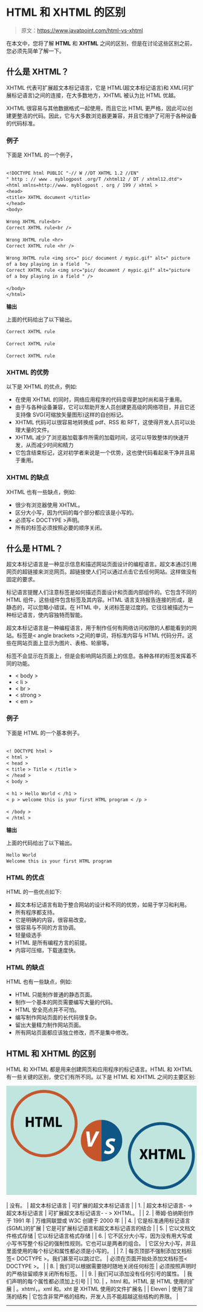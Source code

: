 # HTML 和 XHTML 的区别

> 原文：<https://www.javatpoint.com/html-vs-xhtml>

在本文中，您将了解 **HTML** 和 **XHTML** 之间的区别，但是在讨论这些区别之前，您必须先简单了解一下。

## 什么是 XHTML？

XHTML 代表可扩展超文本标记语言，它是 HTML(超文本标记语言)和 XML(可扩展标记语言)之间的连接，在大多数地方，XHTML 被认为比 HTML 优越。

XHTML 很容易与其他数据格式一起使用，而且它比 HTML 更严格，因此可以创建更整洁的代码。因此，它与大多数浏览器更兼容，并且它维护了可用于各种设备的代码标准。

### 例子

下面是 XHTML 的一个例子，

```

<!DOCTYPE html PUBLIC "-// W //DT XHTML 1.2 //EN"
" http : // www . myblogpost .org/T /xhtml12 / DT / xhtml12.dtd">
<html xmlns=http://www. myblogpost . org / 199 / xhtml >
<head>
<title> XHTML document </title>
</head>
<body>

Wrong XHTML rule<br>
Correct XHTML rule<br />

Wrong XHTML rule <hr>
Correct XHTML rule <hr />

Wrong XHTML rule <img src=" pic/ document / mypic.gif" alt=" picture of a boy playing in a field  ">
Correct XHTML rule <img src="pic/ document / mypic.gif" alt="picture of a boy playing in a field " />

</body>
</html>

```

**输出**

上面的代码给出了以下输出。

```
Correct XHTML rule 

Correct XHTML rule

Correct XHTML rule

```

### XHTML 的优势

以下是 XHTML 的优点，例如:

*   在使用 XHTML 的同时，网络应用程序的代码变得更加时尚和易于重用。
*   由于与各种设备兼容，它可以帮助开发人员创建更高级的网络项目，并且它还支持像 SVG(可缩放矢量图形)这样的自创标记。
*   XHTML 代码可以很容易地转换成 pdf、RSS 和 RFT，这使得开发人员可以处理大量的文件。
*   XHTML 减少了浏览器加载事件所需的加载时间，这可以导致整体的快速开发，从而减少时间和精力
*   它包含结束标记，这对初学者来说是一个优势，这也使代码看起来干净并且易于重用。

### XHTML 的缺点

XHTML 也有一些缺点，例如:

*   很少有浏览器使用 XHTML。
*   区分大小写，因为代码的每个部分都应该是小写的。
*   必须写< DOCTYPE >声明。
*   所有的标签必须按照必要的顺序关闭。

## 什么是 HTML？

超文本标记语言是一种显示信息和描述网站页面设计的编程语言。超文本通过引用网页的超链接来浏览网页。超链接使人们可以通过点击它去任何网站。这样做没有固定的要求。

标记语言提醒人们注意标签是如何描述页面设计和页面内部组件的。它包含不同的 HTML 组件，这些组件包含标签及其内容。HTML 语言支持报告连接的形成，是静态的，可以忽略小错误。在 HTML 中，关闭标签是过度的。它往往被描述为一种标记语言，使内容独特而智能。

超文本标记语言是一种编程语言，用于制作任何有网络访问权限的人都能看到的网站。标签是< angle brackets >之间的单词，将标准内容与 HTML 代码分开。这些在网站页面上显示为图片、表格、轮廓等。

标签不会显示在页面上，但是会影响网站页面上的信息。各种各样的标签发挥着不同的功能。

*   < body >
*   < li >
*   < br >
*   < strong >
*   < em >

### 例子

下面是 HTML 的一个基本例子。

```

<! DOCTYPE html >
< html >
< head >
< title > Title < /title >
< /head >
< body >

< h1 > Hello World < /h1 >
< p > welcome this is your first HTML program < /p >

< /body >
< /html >

```

**输出**

上面的代码给出了以下输出。

```
Hello World
Welcome this is your first HTML program

```

### HTML 的优点

HTML 的一些优点如下:

*   超文本标记语言有助于整合网站的设计和不同的优势，如易于学习和利用。
*   所有程序都支持。
*   它是明确的内容，很容易改变。
*   很容易与不同的方言协调。
*   轻量级选手
*   HTML 是所有编程方言的前提。
*   内容可压缩，下载速度快。

### HTML 的缺点

HTML 也有一些缺点，例如:

*   HTML 只能制作普通的静态页面。
*   制作一个基本的网页需要编写大量的代码。
*   HTML 安全亮点并不可怕。
*   编写制作网站页面的长代码很复杂。
*   留出大量精力制作网站页面。
*   所有网站页面都应该独立修改，而不是集中修改。

## HTML 和 XHTML 的区别

HTML 和 XHTML 都是用来创建网页和应用程序的标记语言。HTML 和 XHTML 有一些关键的区别，使它们有所不同。以下是 HTML 和 XHTML 之间的主要区别:

![HTML vs XHTML](img/be0e49abf1175c7e8468a718d06b8c74.png)

| 没有。 | 超文本标记语言 | 可扩展的超文本标记语言 |
| 1. | 超文本标记语言- ->超文本标记语言 | 可扩展超文本标记语言- - > XHTML。 |
| 2. | 蒂姆·伯纳斯创作于 1991 年 | 万维网联盟或 W3C 创建于 2000 年 |
| 4. | 它是标准通用标记语言(SGML)的扩展 | 它是可扩展标记语言和超文本标记语言的结合 |
| 5. | 它以文档文件格式存储 | 它以标记语言格式存储 |
| 6. | 它不区分大小写，因为没有用大写或小写书写整个标记的强制性规则。它也可以是两者的组合。 | 它区分大小写，并且里面使用的每个标记和属性都必须是小写的。 |
| 7. | 每页顶部不强制添加文档标签< DOCTYPE >。我们甚至可以跳过它。 | 必须在页面开始处添加文档标签< DOCTYPE >。 |
| 8. | 我们可以根据需要随时随地关闭任何标签 | 必须按照声明时的严格驻留顺序关闭所有标签。 |
| 9. | 我们可以添加没有任何引号的属性。 | 我们声明的每个属性都必须加上引号 |
| 10. | ，html 和。HTML 是 HTML 使用的扩展 | 。xhtml，。xml 和。xht 是 XHTML 使用的文件扩展名 |
| Eleven | 使用了淫荡的结构 | 它包含非常严格的结构，开发人员不能超越这些结构的界限。 |

* * *